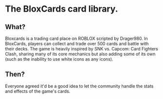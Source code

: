 # The BloxCards card library.

## What?
Bloxcards is a trading card place on ROBLOX scripted by Drager980. In BloxCards,
players can collect and trade over 500 cards and battle with their decks. The game is
heavily inspired by SNK vs. Capcom: Card Fighters Clash, sharing many of its core
mechanics but also adding some of its own (such as the inability to use white icons
as any icons).

## Then?
Everyone agreed it'd be a good idea to let the community handle the stats and effects of
the game's cards.

